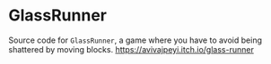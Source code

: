 # GlassRunner
Source code for `GlassRunner`, a game where you have to avoid being shattered by moving blocks. https://avivajpeyi.itch.io/glass-runner
